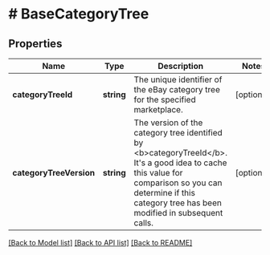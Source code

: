 # # BaseCategoryTree

## Properties

Name | Type | Description | Notes
------------ | ------------- | ------------- | -------------
**categoryTreeId** | **string** | The unique identifier of the eBay category tree for the specified marketplace. | [optional]
**categoryTreeVersion** | **string** | The version of the category tree identified by &lt;b&gt;categoryTreeId&lt;/b&gt;. It&#39;s a good idea to cache this value for comparison so you can determine if this category tree has been modified in subsequent calls. | [optional]

[[Back to Model list]](../../README.md#models) [[Back to API list]](../../README.md#endpoints) [[Back to README]](../../README.md)
